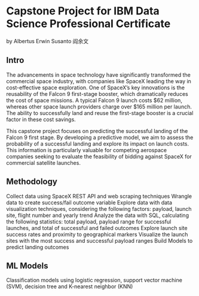 # Capstone Project for IBM Data Science Professional Certificate
by Albertus Erwin Susanto 阎余文

## Intro
The advancements in space technology have significantly transformed the commercial space industry, with companies like SpaceX leading the way in cost-effective space exploration. One of SpaceX’s key innovations is the reusability of the Falcon 9 first-stage booster, which dramatically reduces the cost of space missions. A typical Falcon 9 launch costs $62 million, whereas other space launch providers charge over $165 million per launch. The ability to successfully land and reuse the first-stage booster is a crucial factor in these cost savings.

This capstone project focuses on predicting the successful landing of the Falcon 9 first stage. By developing a predictive model, we aim to assess the probability of a successful landing and explore its impact on launch costs. This information is particularly valuable for competing aerospace companies seeking to evaluate the feasibility of bidding against SpaceX for commercial satellite launches.

## Methodology
Collect data using SpaceX REST API and web scraping techniques
Wrangle data to create success/fail outcome variable
Explore data with data visualization techniques, considering the following factors: payload, launch site, flight number and yearly trend
Analyze the data with SQL, calculating the following statistics: total payload, payload range for successful launches, and total of successful and failed outcomes
Explore launch site success rates and proximity to geographical markers
Visualize the launch sites with the most success and successful payload ranges
Build Models to predict landing outcomes

## ML Models 
Classification models using logistic regression, support vector machine (SVM), decision tree and K-nearest neighbor (KNN)


